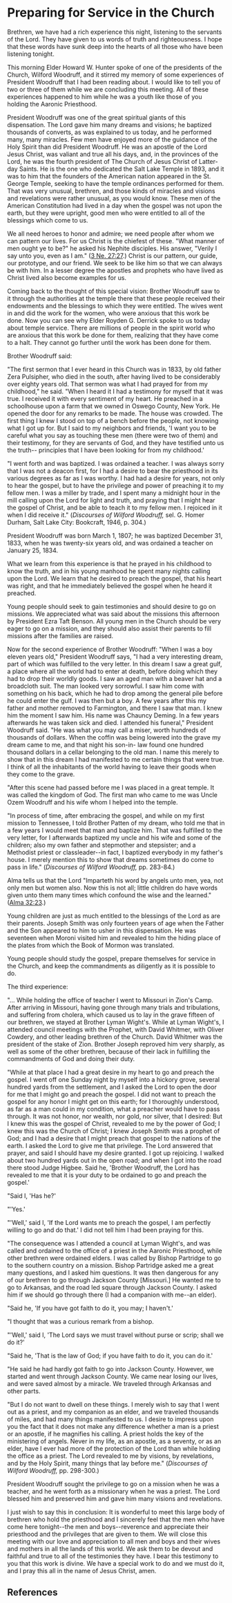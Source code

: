 # Preparing for Service in the Church

Brethren, we have had a rich experience this night, listening to the servants
of the Lord. They have given to us words of truth and righteousness. I hope
that these words have sunk deep into the hearts of all those who have been
listening tonight.

This morning Elder Howard W. Hunter spoke of one of the presidents of the
Church, Wilford Woodruff, and it stirred my memory of some experiences of
President Woodruff that I had been reading about. I would like to tell you of
two or three of them while we are concluding this meeting. All of these
experiences happened to him while he was a youth like those of you holding the
Aaronic Priesthood.

President Woodruff was one of the great spiritual giants of this dispensation.
The Lord gave him many dreams and visions; he baptized thousands of converts,
as was explained to us today, and he performed many, many miracles. Few men
have enjoyed more of the guidance of the Holy Spirit than did President
Woodruff. He was an apostle of the Lord Jesus Christ, was valiant and true all
his days, and, in the provinces of the Lord, he was the fourth president of
The Church of Jesus Christ of Latter-day Saints. He is the one who dedicated
the Salt Lake Temple in 1893, and it was to him that the founders of the
American nation appeared in the St. George Temple, seeking to have the temple
ordinances performed for them. That was very unusual, brethren, and those
kinds of miracles and visions and revelations were rather unusual, as you
would know. These men of the American Constitution had lived in a day when the
gospel was not upon the earth, but they were upright, good men who were
entitled to all of the blessings which come to us.

We all need heroes to honor and admire; we need people after whom we can
pattern our lives. For us Christ is the chiefest of these. "What manner of men
ought ye to be?" he asked his Nephite disciples. His answer, "Verily I say
unto you, even as I am." ([3 Ne.
27:27](/scriptures/bofm/3-ne/27.27?lang=eng#26).) Christ is our pattern, our
guide, our prototype, and our friend. We seek to be like him so that we can
always be with him. In a lesser degree the apostles and prophets who have
lived as Christ lived also become examples for us.

Coming back to the thought of this special vision: Brother Woodruff saw to it
through the authorities at the temple there that these people received their
endowments and the blessings to which they were entitled. The wives went in
and did the work for the women, who were anxious that this work be done. Now
you can see why Elder Royden G. Derrick spoke to us today about temple
service. There are millions of people in the spirit world who are anxious that
this work be done for them, realizing that they have come to a halt. They
cannot go further until the work has been done for them.

Brother Woodruff said:

"The first sermon that I ever heard in this Church was in 1833, by old father
Zera Pulsipher, who died in the south, after having lived to be considerably
over eighty years old. That sermon was what I had prayed for from my
childhood," he said. "When I heard it I had a testimony for myself that it was
true. I received it with every sentiment of my heart. He preached in a
schoolhouse upon a farm that we owned in Oswego County, New York. He opened
the door for any remarks to be made. The house was crowded. The first thing I
knew I stood on top of a bench before the people, not knowing what I got up
for. But I said to my neighbors and friends, 'I want you to be careful what
you say as touching these men (there were two of them) and their testimony,
for they are servants of God, and they have testified unto us the truth--
principles that I have been looking for from my childhood.'

"I went forth and was baptized. I was ordained a teacher. I was always sorry
that I was not a deacon first, for I had a desire to bear the priesthood in
its various degrees as far as I was worthy. I had had a desire for years, not
only to hear the gospel, but to have the privilege and power of preaching it
to my fellow men. I was a miller by trade, and I spent many a midnight hour in
the mill calling upon the Lord for light and truth, and praying that I might
hear the gospel of Christ, and be able to teach it to my fellow men. I
rejoiced in it when I did receive it." (_Discourses of Wilford Woodruff,_ sel.
G. Homer Durham, Salt Lake City: Bookcraft, 1946, p. 304.)

President Woodruff was born March 1, 1807; he was baptized December 31, 1833,
when he was twenty-six years old, and was ordained a teacher on January 25,
1834.

What we learn from this experience is that he prayed in his childhood to know
the truth, and in his young manhood he spent many nights calling upon the
Lord. We learn that he desired to preach the gospel, that his heart was right,
and that he immediately believed the gospel when he heard it preached.

Young people should seek to gain testimonies and should desire to go on
missions. We appreciated what was said about the missions this afternoon by
President Ezra Taft Benson. All young men in the Church should be very eager
to go on a mission, and they should also assist their parents to fill missions
after the families are raised.

Now for the second experience of Brother Woodruff: "When I was a boy eleven
years old," President Woodruff says, "I had a very interesting dream, part of
which was fulfilled to the very letter. In this dream I saw a great gulf, a
place where all the world had to enter at death, before doing which they had
to drop their worldly goods. I saw an aged man with a beaver hat and a
broadcloth suit. The man looked very sorrowful. I saw him come with something
on his back, which he had to drop among the general pile before he could enter
the gulf. I was then but a boy. A few years after this my father and mother
removed to Farmington, and there I saw that man. I knew him the moment I saw
him. His name was Chauncy Deming. In a few years afterwards he was taken sick
and died. I attended his funeral," President Woodruff said. "He was what you
may call a miser, worth hundreds of thousands of dollars. When the coffin was
being lowered into the grave my dream came to me, and that night his son-in-
law found one hundred thousand dollars in a cellar belonging to the old man. I
name this merely to show that in this dream I had manifested to me certain
things that were true. I think of all the inhabitants of the world having to
leave their goods when they come to the grave.

"After this scene had passed before me I was placed in a great temple. It was
called the kingdom of God. The first man who came to me was Uncle Ozem
Woodruff and his wife whom I helped into the temple.

"In process of time, after embracing the gospel, and while on my first mission
to Tennessee, I told Brother Patten of my dream, who told me that in a few
years I would meet that man and baptize him. That was fulfilled to the very
letter, for I afterwards baptized my uncle and his wife and some of the
children; also my own father and stepmother and stepsister; and a Methodist
priest or classleader--in fact, I baptized everybody in my father's house. I
merely mention this to show that dreams sometimes do come to pass in life."
(_Discourses of Wilford Woodruff,_ pp. 283-84.)

Alma tells us that the Lord "Imparteth his word by angels unto men, yea, not
only men but women also. Now this is not all; little children do have words
given unto them many times which confound the wise and the learned." ([Alma
32:23](/scriptures/bofm/alma/32.23?lang=eng#22).)

Young children are just as much entitled to the blessings of the Lord as are
their parents. Joseph Smith was only fourteen years of age when the Father and
the Son appeared to him to usher in this dispensation. He was seventeen when
Moroni visited him and revealed to him the hiding place of the plates from
which the Book of Mormon was translated.

Young people should study the gospel, prepare themselves for service in the
Church, and keep the commandments as diligently as it is possible to do.

The third experience:

"... While holding the office of teacher I went to Missouri in Zion's Camp.
After arriving in Missouri, having gone through many trials and tribulations,
and suffering from cholera, which caused us to lay in the grave fifteen of our
brethren, we stayed at Brother Lyman Wight's. While at Lyman Wight's, I
attended council meetings with the Prophet, with David Whitmer, with Oliver
Cowdery, and other leading brethren of the Church. David Whitmer was the
president of the stake of Zion. Brother Joseph reproved him very sharply, as
well as some of the other brethren, because of their lack in fulfilling the
commandments of God and doing their duty.

"While at that place I had a great desire in my heart to go and preach the
gospel. I went off one Sunday night by myself into a hickory grove, several
hundred yards from the settlement, and I asked the Lord to open the door for
me that I might go and preach the gospel. I did not want to preach the gospel
for any honor I might get on this earth; for I thoroughly understood, as far
as a man could in my condition, what a preacher would have to pass through. It
was not honor, nor wealth, nor gold, nor silver, that I desired: But I knew
this was the gospel of Christ, revealed to me by the power of God; I knew this
was the Church of Christ; I knew Joseph Smith was a prophet of God; and I had
a desire that I might preach that gospel to the nations of the earth. I asked
the Lord to give me that privilege. The Lord answered that prayer, and said I
should have my desire granted. I got up rejoicing. I walked about two hundred
yards out in the open road; and when I got into the road there stood Judge
Higbee. Said he, 'Brother Woodruff, the Lord has revealed to me that it is
your duty to be ordained to go and preach the gospel.'

"Said I, 'Has he?'

"'Yes.'

"'Well,' said I, 'If the Lord wants me to preach the gospel, I am perfectly
willing to go and do that.' I did not tell him I had been praying for this.

"The consequence was I attended a council at Lyman Wight's, and was called and
ordained to the office of a priest in the Aaronic Priesthood, while other
brethren were ordained elders. I was called by Bishop Partridge to go to the
southern country on a mission. Bishop Partridge asked me a great many
questions, and I asked him questions. It was then dangerous for any of our
brethren to go through Jackson County [Missouri.] He wanted me to go to
Arkansas, and the road led square through Jackson County. I asked him if we
should go through there (I had a companion with me--an elder).

"Said he, 'If you have got faith to do it, you may; I haven't.'

"I thought that was a curious remark from a bishop.

"'Well,' said I, 'The Lord says we must travel without purse or scrip; shall
we do it?'

"Said he, 'That is the law of God; if you have faith to do it, you can do it.'

"He said he had hardly got faith to go into Jackson County. However, we
started and went through Jackson County. We came near losing our lives, and
were saved almost by a miracle. We traveled through Arkansas and other parts.

"But I do not want to dwell on these things. I merely wish to say that I went
out as a priest, and my companion as an elder, and we traveled thousands of
miles, and had many things manifested to us. I desire to impress upon you the
fact that it does not make any difference whether a man is a priest or an
apostle, if he magnifies his calling. A priest holds the key of the
ministering of angels. Never in my life, as an apostle, as a seventy, or as an
elder, have I ever had more of the protection of the Lord than while holding
the office as a priest. The Lord revealed to me by visions, by revelations,
and by the Holy Spirit, many things that lay before me." (_Discourses of
Wilford Woodruff,_ pp. 298-300.)

President Woodruff sought the privilege to go on a mission when he was a
teacher, and he went forth as a missionary when he was a priest. The Lord
blessed him and preserved him and gave him many visions and revelations.

I just wish to say this in conclusion: It is wonderful to meet this large body
of brethren who hold the priesthood and I sincerely feel that the men who have
come here tonight--the men and boys--reverence and appreciate their priesthood
and the privileges that are given to them. We will close this meeting with our
love and appreciation to all men and boys and their wives and mothers in all
the lands of this world. We ask them to be devout and faithful and true to all
of the testimonies they have. I bear this testimony to you that this work is
divine. We have a special work to do and we must do it, and I pray this all in
the name of Jesus Christ, amen.

## References

